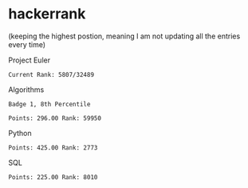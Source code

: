 # hackerrank 
(keeping the highest postion, meaning I am not updating all the entries every time)

Project Euler

	Current Rank: 5807/32489
	
Algorithms

	Badge 1, 8th Percentile
	
	Points: 296.00 Rank: 59950
	
Python

	Points: 425.00 Rank: 2773

SQL

	Points: 225.00 Rank: 8010

